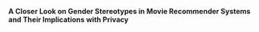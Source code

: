 **A Closer Look on Gender Stereotypes in Movie Recommender Systems and Their Implications with Privacy**

